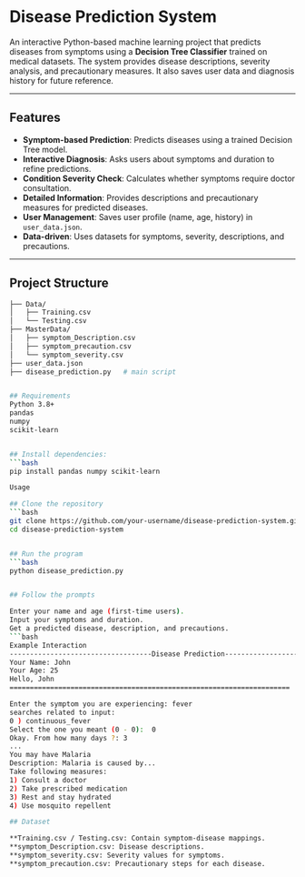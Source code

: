 # Disease Prediction System  

An interactive Python-based machine learning project that predicts diseases from symptoms using a **Decision Tree Classifier** trained on medical datasets. The system provides disease descriptions, severity analysis, and precautionary measures. It also saves user data and diagnosis history for future reference.  

---

## Features  

- **Symptom-based Prediction**: Predicts diseases using a trained Decision Tree model.  
- **Interactive Diagnosis**: Asks users about symptoms and duration to refine predictions.  
- **Condition Severity Check**: Calculates whether symptoms require doctor consultation.  
- **Detailed Information**: Provides descriptions and precautionary measures for predicted diseases.  
- **User Management**: Saves user profile (name, age, history) in `user_data.json`.  
- **Data-driven**: Uses datasets for symptoms, severity, descriptions, and precautions.  

---

## Project Structure  

```bash
├── Data/
│   ├── Training.csv
│   └── Testing.csv
├── MasterData/
│   ├── symptom_Description.csv
│   ├── symptom_precaution.csv
│   └── symptom_severity.csv
├── user_data.json
├── disease_prediction.py   # main script


## Requirements
Python 3.8+
pandas
numpy
scikit-learn


## Install dependencies:
```bash
pip install pandas numpy scikit-learn

Usage

## Clone the repository
```bash
git clone https://github.com/your-username/disease-prediction-system.git
cd disease-prediction-system


## Run the program
```bash
python disease_prediction.py


## Follow the prompts

Enter your name and age (first-time users).
Input your symptoms and duration.
Get a predicted disease, description, and precautions.
```bash
Example Interaction
-----------------------------------Disease Prediction-----------------------------------
Your Name: John
Your Age: 25
Hello, John
=====================================================================

Enter the symptom you are experiencing: fever
searches related to input:
0 ) continuous_fever
Select the one you meant (0 - 0):  0
Okay. From how many days ?: 3
...
You may have Malaria
Description: Malaria is caused by...
Take following measures:
1) Consult a doctor
2) Take prescribed medication
3) Rest and stay hydrated
4) Use mosquito repellent

## Dataset

**Training.csv / Testing.csv: Contain symptom-disease mappings.
**symptom_Description.csv: Disease descriptions.
**symptom_severity.csv: Severity values for symptoms.
**symptom_precaution.csv: Precautionary steps for each disease.

